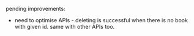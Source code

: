 pending improvements:
* need to optimise APIs - deleting is successful when there is no book with given id. same with other APIs too.
